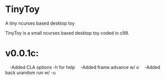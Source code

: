 # TinyToy
A tiny ncurses based desktop toy

TinyToy is a small ncurses based desktop toy coded in c99.
# v0.0.1c:
&emsp;-Added CLA options -h for help
&emsp;-Added frame advance w/ o
&emsp;-Added back urandom run w/ -u

